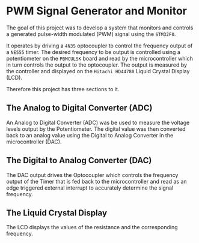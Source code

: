 # PWM Signal Generator and Monitor

The goal of this project was to develop a system that monitors and controls a generated pulse-width modulated (PWM) signal using the `STM32F0`.

It operates by driving a `4N35` optocoupler to control the frequency output of a `NE555` timer. The desired frequency to be output is controlled using a potentiometer on the `PBMCULSK` board and read by the microcontroller which in turn controls the output to the optocoupler. The output is measured by the controller and displayed on the `Hitachi HD44780` Liquid Crystal Display (LCD).

Therefore this project has three sections to it.

## The Analog to Digital Converter (ADC)

An Analog to Digital Converter (ADC) was be used to measure the voltage levels output by the Potentiometer. The digital value was then converted back to an analog value using the Digital to Analog Converter in the microcontroller (DAC).

## The Digital to Analog Converter (DAC)

The DAC output drives the Optocoupler which controls the frequency output of the Timer that is fed back to the microcontroller and read as an edge triggered external interrupt to accurately determine the signal frequency.

## The Liquid Crystal Display

The LCD displays the values of the resistance and the corresponding frequency.
